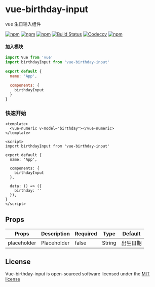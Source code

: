 # vue-birthday-input
vue 生日输入组件

[![npm](https://img.shields.io/npm/v/vue-birthday-input.svg)](https://www.npmjs.com/package/vue-birthday-input)
[![npm](https://img.shields.io/npm/dt/vue-birthday-input.svg)](https://www.npmjs.com/package/vue-birthday-input)
[![npm](https://img.shields.io/npm/dm/vue-birthday-input.svg)](https://www.npmjs.com/package/vue-birthday-input)
[![Build Status](https://travis-ci.org/kevinongko/vue-birthday-input.svg?branch=master)](https://travis-ci.org/kevinongko/vue-birthday-input)
[![Codecov](https://img.shields.io/codecov/c/github/kevinongko/vue-birthday-input.svg)](https://codecov.io/gh/kevinongko/vue-birthday-input)
[![npm](https://img.shields.io/npm/l/vue-birthday-input.svg)](http://opensource.org/licenses/MIT)


#### 加入模块
```js
import Vue from 'vue'
import birthdayInput from 'vue-birthday-input'

export default {
  name: 'App',

  components: {
    birthdayInput
  }
}
```

### 快速开始
```vue
<template>
  <vue-numeric v-model="birthday"></vue-numeric>
</template>

<script>
import birthdayInput from 'vue-birthday-input'

export default {
  name: 'App',

  components: {
    birthdayInput
  },

  data: () => ({
    birthday: ''
  }),
}
</script>
```

## Props
|Props|Description|Required|Type|Default|
|-----|-----------|--------|----|-------|
|placeholder|Placeholder|false|String|出生日期|

## License

Vue-birthday-input is open-sourced software licensed under the [MIT license](http://opensource.org/licenses/MIT)